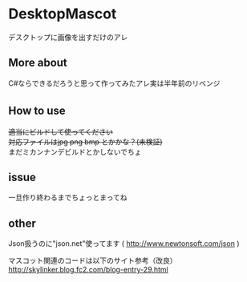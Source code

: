 # DesktopMascot
デスクトップに画像を出すだけのアレ

## More about
C#ならできるだろうと思って作ってみたアレ実は半年前のリベンジ

## How to use  　
~~適当にビルドして使ってください  
対応ファイルはjpg png bmp とかかな？(未検証)~~  
まだミカンナンデビルドとかしないでちょ  
  
## issue  
一旦作り終わるまでちょっとまってね  
  
## other  
Json扱うのに"json.net"使ってます ( http://www.newtonsoft.com/json )  
  
マスコット関連のコードは以下のサイト参考（改良）  
http://skylinker.blog.fc2.com/blog-entry-29.html  
